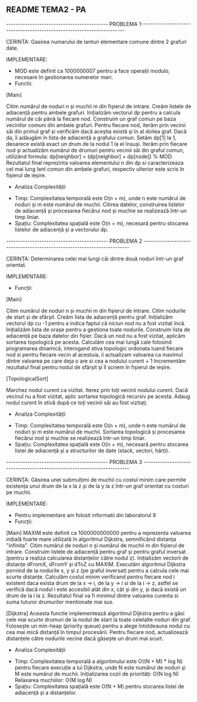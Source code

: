 ## README TEMA2 - PA

 ------------------------------------------- PROBLEMA 1-----------------------------------------------------------------------
 
CERINTA: Gasirea numarului de lanturi elementare comune dintre 2 grafuri date.

IMPLEMENTARE: 

* MOD este definit ca 1000000007 pentru a face operații modulo, necesare în gestionarea numerelor mari.
* Functii:

[Main]

Citim numărul de noduri n și muchii m din fișierul de intrare.
Creăm listele de adiacență pentru ambele grafuri.
Inițializăm vectorul dp pentru a calcula numărul de căi până la fiecare nod.
Construim un graf comun pe baza vecinilor comuni din ambele grafuri.
Pentru fiecare nod, iterăm prin vecinii săi din primul graf și verificăm dacă aceștia există și în al doilea graf. Dacă da, îi adăugăm în lista de adiacență a grafului comun.
Setăm dp[1] la 1, deoarece există exact un drum de la nodul 1 la el însuși.
Iterăm prin fiecare nod și actualizăm numărul de drumuri pentru vecinii săi din graful comun, utilizând formula: dp[neighbor] = (dp[neighbor] + dp[node]) % MOD.
Rezultatul final reprezinta valoarea elementului n din dp si caracterizeaza cel mai lung lant comun din ambele grafuri, respectiv ulterior este scris în fișierul de ieșire.

* Analiza Complexității
- Timp: Complexitatea temporală este O(n + m), unde n este numărul de noduri și m este numărul de muchii. Citirea datelor, construirea listelor de adiacență și procesarea fiecărui nod și muchie se realizează într-un timp liniar.
- Spațiu: Complexitatea spațială este O(n + m), necesară pentru stocarea listelor de adiacență și a vectorului dp.

 ------------------------------------------- PROBLEMA 2 ------------------------------------------------------------------------
 
CERINȚA: Determinarea celei mai lungi căi dintre două noduri într-un graf orientat.

IMPLEMENTARE:
* Funcții:

[Main]

Citim numărul de noduri n și muchii m din fișierul de intrare.
Citim nodurile de start și de sfârșit.
Creăm lista de adiacență pentru graf.
Inițializăm vectorul dp cu -1 pentru a indica faptul că niciun nod nu a fost vizitat încă.
Inițializăm lista de orașe pentru a gestiona toate nodurile.
Construim lista de adiacență pe baza datelor din fișier.
Dacă un nod nu a fost vizitat, aplicăm sortarea topologică pe acesta.
Calculăm cea mai lungă cale folosind programarea dinamică, interogand stiva topologic ordonata luand fiecare nod si pentru fiecare vecin al acestuia, ii actualizam valoarea ca maximul dintre valoarea pe care deja o are si cea a nodului curent + 1
Incrementăm rezultatul final pentru nodul de sfârșit și îl scriem în fișierul de ieșire.

[TopologicalSort]

Marchez nodul curent ca vizitat.
Iterez prin toți vecinii nodului curent.
Dacă vecinul nu a fost vizitat, aplic sortarea topologică recursiv pe acesta.
Adaug nodul curent în stivă după ce toți vecinii săi au fost vizitați.

* Analiza Complexității
- Timp: Complexitatea temporală este O(n + m), unde n este numărul de noduri și m este numărul de muchii. Sortarea topologică și procesarea fiecărui nod și muchie se realizează într-un timp liniar.
- Spațiu: Complexitatea spațială este O(n + m), necesară pentru stocarea listei de adiacență și a structurilor de date (stack, vectori, hărți).

 ------------------------------------------- PROBLEMA 3 ------------------------------------------------------------------------
 

CERINȚA: Găsirea unei submulțimi de muchii cu costul minim care permite existența unui drum de la x la z și de la y la z într-un graf orientat cu costuri pe muchii.

IMPLEMENTARE:
* Pentru implementare am folosit informatii din laboratorul 9
* Funcții:

[Main]
MAXIM este definit ca 1000000000000 pentru a reprezenta valoarea inițială foarte mare utilizată în algoritmul Dijkstra, semnificând distanța "infinita".
Citim numărul de noduri n și numărul de muchii m din fișierul de intrare.
Construim listele de adiacență pentru graf și pentru graful inversat (pentru a realiza calcularea distanțelor către nodul z).
Inițializăm vectorii de distanțe dFromX, dFromY și dToZ cu MAXIM.
Executăm algoritmul Dijkstra pornind de la nodurile x, y și z (pe graful inversat) pentru a calcula cele mai scurte distanțe.
Calculăm costul minim verificand pentru fiecare nod i existent daca exista drum de la x -> i, de la y -> i si de la i -> z, astfel se verifică dacă nodul i este accesibil atât din x, cât și din y, și dacă există un drum de la i la z.
Rezultatul final va fi minimul dintre valoarea curenta si suma tuturor drumurilor mentionate mai sus.

[Dijkstra]
Aceasta functie implementează algoritmul Dijkstra pentru a găsi cele mai scurte drumuri de la nodul de start la toate celelalte noduri din graf.
Folosește un min-heap (priority queue) pentru a alege întotdeauna nodul cu cea mai mică distanță în timpul procesării.
Pentru fiecare nod, actualizează distanțele către nodurile vecine dacă găsește un drum mai scurt.

* Analiza Complexității
- Timp: Complexitatea temporală a algoritmului este O((N + M) * log N) pentru fiecare execuție a lui Dijkstra, unde N este numărul de noduri și M este numărul de muchii.
    Inițializarea cozii de priorități: O(N log N)
    Relaxarea muchiilor: O(M log N)
- Spațiu: Complexitatea spațială este O(N + M) pentru stocarea listei de adiacență și a distanțelor.
